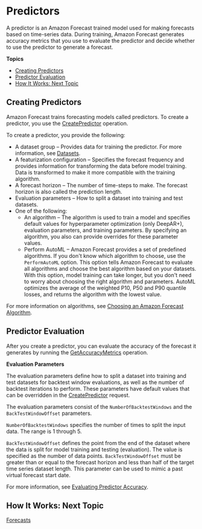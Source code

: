 # Predictors<a name="howitworks-predictor"></a>

A predictor is an Amazon Forecast trained model used for making forecasts based on time\-series data\. During training, Amazon Forecast generates accuracy metrics that you use to evaluate the predictor and decide whether to use the predictor to generate a forecast\.

**Topics**
+ [Creating Predictors](#howitworks-predictor-intro)
+ [Predictor Evaluation](#howitworks-predictor-metrics)
+ [How It Works: Next Topic](#howitworks-solution-nexttopic)

## Creating Predictors<a name="howitworks-predictor-intro"></a>

Amazon Forecast trains forecasting models called predictors\. To create a predictor, you use the [CreatePredictor](API_CreatePredictor.md) operation\.

To create a predictor, you provide the following:
+ A dataset group – Provides data for training the predictor\. For more information, see [Datasets](howitworks-datasets-groups.md#howitworks-dataset)\.
+ A featurization configuration – Specifies the forecast frequency and provides information for transforming the data before model training\. Data is transformed to make it more compatible with the training algorithm\. 
+ A forecast horizon – The number of time\-steps to make\. The forecast horizon is also called the prediction length\.
+ Evaluation parameters – How to split a dataset into training and test datasets\.
+ One of the following:
  + An algorithm – The algorithm is used to train a model and specifies default values for hyperparameter optimization \(only DeepAR\+\), evaluation parameters, and training parameters\. By specifying an algorithm, you also can provide overrides for these parameter values\.
  + Perform AutoML – Amazon Forecast provides a set of predefined algorithms\. If you don't know which algorithm to choose, use the `PerformAutoML` option\. This option tells Amazon Forecast to evaluate all algorithms and choose the best algorithm based on your datasets\. With this option, model training can take longer, but you don't need to worry about choosing the right algorithm and parameters\. AutoML optimizes the average of the weighted P10, P50 and P90 quantile losses, and returns the algorithm with the lowest value\.

For more information on algorithms, see [Choosing an Amazon Forecast Algorithm](aws-forecast-choosing-recipes.md)\.

## Predictor Evaluation<a name="howitworks-predictor-metrics"></a>

After you create a predictor, you can evaluate the accuracy of the forecast it generates by running the [GetAccuracyMetrics](API_GetAccuracyMetrics.md) operation\.

**Evaluation Parameters**

The evaluation parameters define how to split a dataset into training and test datasets for backtest window evaluations, as well as the number of backtest iterations to perform\. These parameters have default values that can be overridden in the [CreatePredictor](API_CreatePredictor.md) request\.

The evaluation parameters consist of the `NumberOfBacktestWindows` and the `BackTestWindowOffset` parameters\.

`NumberOfBacktestWindows` specifies the number of times to split the input data\. The range is 1 through 5\.

`BackTestWindowOffset` defines the point from the end of the dataset where the data is split for model training and testing \(evaluation\)\. The value is specified as the number of data points\. `BackTestWindowOffset` must be greater than or equal to the forecast horizon and less than half of the target time series dataset length\. This parameter can be used to mimic a past virtual forecast start date\.

For more information, see [Evaluating Predictor Accuracy](metrics.md)\.

## How It Works: Next Topic<a name="howitworks-solution-nexttopic"></a>

[Forecasts](howitworks-forecast.md)